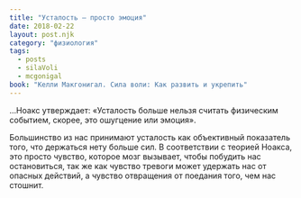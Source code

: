 ```yaml
---
title: "Усталость – просто эмоция"
date: 2018-02-22
layout: post.njk
category: "физиология"
tags:
  - posts
  - silaVoli
  - mcgonigal
book: "Келли Макгонигал. Сила воли: Как развить и укрепить"
---
```


…Ноакс утверждает:
«Усталость больше нельзя считать физическим событием, скорее, это ошугцение или эмоция».

Большинство из нас принимают усталость как объективный показатель того, что держаться нету больше сил. В соответствии с теорией Ноакса, это просто чувство, которое мозг вызывает, чтобы побудить нас остановиться, так же как чувство тревоги может удержать нас от опасных действий, а чувство отвращения от поедания того, чем нас стошнит.
